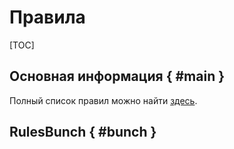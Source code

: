 # Правила

[TOC]

## Основная информация { #main }
Полный список правил можно найти [здесь](api_reference.md#rules).

## RulesBunch { #bunch }